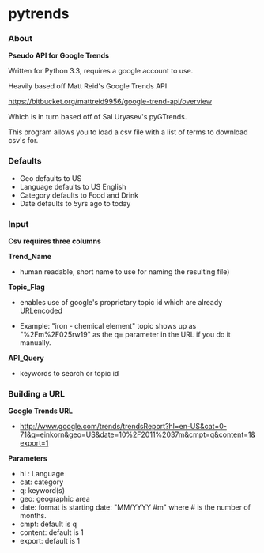 pytrends
=========

### About

**Pseudo API for Google Trends**

Written for Python 3.3, requires a google account to use.

Heavily based off Matt Reid's Google Trends API

https://bitbucket.org/mattreid9956/google-trend-api/overview

Which is in turn based off of Sal Uryasev's pyGTrends.

This program allows you to load a csv file with a list of terms to download csv's for.

### Defaults
* Geo defaults to US
* Language defaults to US English
* Category defaults to Food and Drink
* Date defaults to 5yrs ago to today

### Input

**Csv requires three columns**

**Trend_Name**

* human readable, short name to use for naming the resulting file)
  
**Topic_Flag**

* enables use of google's proprietary topic id which are already URLencoded
  
* Example: "iron - chemical element" topic shows up as "%2Fm%2F025rw19" as the q= parameter in the URL if you do it manually.
  
**API_Query**

* keywords to search or topic id

### Building a URL

**Google Trends URL**
* http://www.google.com/trends/trendsReport?hl=en-US&cat=0-71&q=einkorn&geo=US&date=10%2F2011%2037m&cmpt=q&content=1&export=1

**Parameters**
* hl : Language
* cat: category
* q: keyword(s)
* geo: geographic area
* date: format is starting date: "MM/YYYY #m" where # is the number of months.
* cmpt: default is q
* content: default is 1
* export: default is 1

